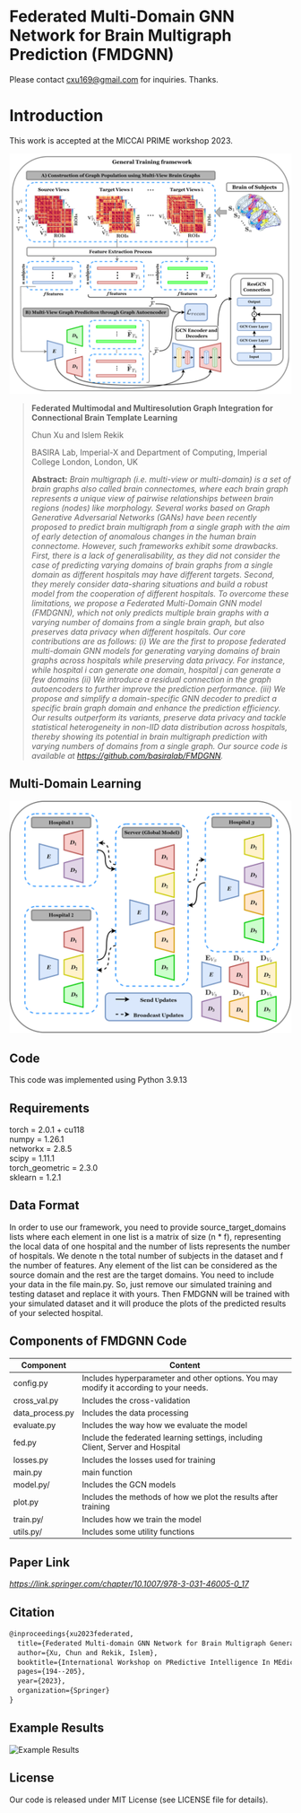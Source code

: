 # Federated Multi-Domain GNN Network for Brain Multigraph Prediction (FMDGNN)
Please contact cxu169@gmail.com for inquiries. Thanks. 

# Introduction
This work is accepted at the MICCAI PRIME workshop 2023.

![FMDGNN pipeline](Fig1.png)

>**Federated Multimodal and Multiresolution Graph Integration for Connectional Brain Template Learning**
>
> Chun Xu and Islem Rekik
>
> BASIRA Lab, Imperial-X and Department of Computing, Imperial College London, London, UK
>
> **Abstract:** *Brain multigraph (i.e. multi-view or multi-domain) is a set of brain graphs also called brain connectomes, where each brain graph represents a unique view of pairwise relationships between brain regions (nodes) like morphology. Several works based on Graph Generative Adversarial Networks (GANs) have been recently proposed to predict brain multigraph from a single graph with the aim of early detection of anomalous changes in the human brain connectome. However, such frameworks exhibit some drawbacks. First, there is a lack of generalisability, as they did not consider the case of predicting varying domains of brain graphs from a single domain as different hospitals may have different targets. Second, they merely consider data-sharing situations and build a robust model from the cooperation of different hospitals. To overcome these limitations, we propose a Federated Multi-Domain GNN model (FMDGNN), which not only predicts multiple brain graphs with a varying number of domains from a single brain graph, but also preserves data privacy when different hospitals. Our core contributions are as follows: (i) We are the first to propose federated multi-domain GNN models for generating varying domains of brain graphs across hospitals while preserving data privacy. For instance, while hospital i can generate one domain, hospital j can generate a few domains (ii) We introduce a residual connection in the graph autoencoders to further improve the prediction performance. (iii) We propose and simplify a domain-specific GNN decoder to predict a specific brain graph domain and enhance the prediction efficiency. Our results outperform its variants, preserve data privacy and tackle statistical heterogeneity in non-IID data distribution across hospitals, thereby showing its potential in brain multigraph prediction with varying numbers of domains from a single graph. Our source code is available at https://github.com/basiralab/FMDGNN.*

## Multi-Domain Learning
![Multi-Domain Learning](Fig2.png)

## Code
This code was implemented using Python 3.9.13

## Requirements
torch = 2.0.1 + cu118 \
numpy = 1.26.1 \
networkx = 2.8.5 \
scipy = 1.11.1 \
torch_geometric = 2.3.0 \
sklearn = 1.2.1 

## Data Format
In order to use our framework, you need to provide source_target_domains lists where each element in one list is a matrix of size (n * f), representing the local data of one hospital and the number of lists represents the number of hospitals. We denote n the total number of subjects in the dataset and f the number of features. Any element of the list can be considered as the source domain and the rest are the target domains. You need to include your data in the file main.py. So, just remove our simulated training and testing dataset and replace it with yours. Then FMDGNN will be trained with your simulated dataset and it will produce the plots of the predicted results of your selected hospital.

## Components of FMDGNN Code
| Component | Content |
| ------ | ------ |
| config.py | Includes hyperparameter and other options. You may modify it according to your needs. |
| cross_val.py | Includes the cross-validation |
| data_process.py | Includes the data processing |
| evaluate.py| Includes the way how we evaluate the model |
| fed.py| Include the federated learning settings, including Client, Server and Hospital |
| losses.py | Includes the losses used for training |
| main.py| main function |
| model.py/| Includes the GCN models|
| plot.py | Includes the methods of how we plot the results after training |
| train.py/ | Includes how we train the model  |
| utils.py/ | Includes some utility functions  |

## Paper Link
*https://link.springer.com/chapter/10.1007/978-3-031-46005-0_17*

## Citation
```latex
@inproceedings{xu2023federated,
  title={Federated Multi-domain GNN Network for Brain Multigraph Generation},
  author={Xu, Chun and Rekik, Islem},
  booktitle={International Workshop on PRedictive Intelligence In MEdicine},
  pages={194--205},
  year={2023},
  organization={Springer}
}
```
## Example Results
![Example Results](Fig3.png)

## License
Our code is released under MIT License (see LICENSE file for details).




